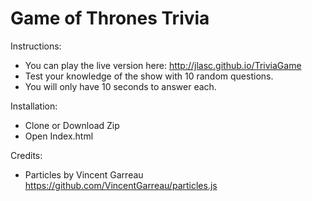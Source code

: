 # Game of Thrones Trivia #

Instructions:
- You can play the live version here: http://jlasc.github.io/TriviaGame
- Test your knowledge of the show with 10 random questions. 
- You will only have 10 seconds to answer each. 


Installation:
- Clone or Download Zip
- Open Index.html


Credits:
- Particles by Vincent Garreau https://github.com/VincentGarreau/particles.js 

